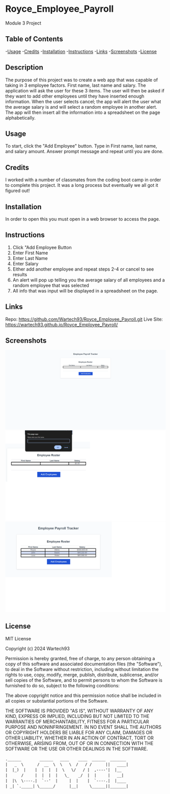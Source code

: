 # Royce_Employee_Payroll
Module 3 Project



## Table of Contents 
-[Usage](#usage)
-[Credits](#credits)
-[Installation](#installation)
-[Instructions](#instructions)
-[Links](#links)
-[Screenshots](#screenshots)
-[License](#license)




## Description
The purpose of this project was to create a web app that was capable of taking in 3 employee factors. First name, last name and salary. The application will ask the user for these 3 items. The user will then be asked if they want to add other employees until they have inserted enough information. When the user selects cancel; the app will alert the user what the average salary is and will select a random employee in another alert. The app will then insert all the information into a spreadsheet on the page alphabetically.

## Usage

To start, click the "Add Employee" button. Type in First name, last name, and salary amount. Answer prompt message and repeat until you are done.

## Credits

I worked with a number of classmates from the coding boot camp in order to complete this project. It was a long process but eventually we all got it figured out!
## Installation
In order to open this you must open in a web browser to access the page.

## Instructions
1. Click "Add Employee Button
2. Enter First Name
3. Enter Last Name
4. Enter Salary
5. Either add another employee and repeat steps 2-4 or cancel to see results
6. An alert will pop up telling you the average salary of all employees and a random employee that was selected
7. All info that was input will be displayed in a spreadsheet on the page.
## Links
Repo: https://github.com/Wartech93/Royce_Employee_Payroll.git
Live Site: https://wartech93.github.io/Royce_Employee_Payroll/

## Screenshots

![screenshot1](assets/Employee_Screenshot.png)
![screenshot2](assets/Employee_Screenshot2.png)
![screenshot3](assets/Employee_Screenshot3.png)

## License 

MIT License

Copyright (c) 2024 Wartech93

Permission is hereby granted, free of charge, to any person obtaining a copy
of this software and associated documentation files (the "Software"), to deal
in the Software without restriction, including without limitation the rights
to use, copy, modify, merge, publish, distribute, sublicense, and/or sell
copies of the Software, and to permit persons to whom the Software is
furnished to do so, subject to the following conditions:

The above copyright notice and this permission notice shall be included in all
copies or substantial portions of the Software.

THE SOFTWARE IS PROVIDED "AS IS", WITHOUT WARRANTY OF ANY KIND, EXPRESS OR
IMPLIED, INCLUDING BUT NOT LIMITED TO THE WARRANTIES OF MERCHANTABILITY,
FITNESS FOR A PARTICULAR PURPOSE AND NONINFRINGEMENT. IN NO EVENT SHALL THE
AUTHORS OR COPYRIGHT HOLDERS BE LIABLE FOR ANY CLAIM, DAMAGES OR OTHER
LIABILITY, WHETHER IN AN ACTION OF CONTRACT, TORT OR OTHERWISE, ARISING FROM,
OUT OF OR IN CONNECTION WITH THE SOFTWARE OR THE USE OR OTHER DEALINGS IN THE
SOFTWARE.

``` .______        ______   ____    ____  ______  _______  ```     
``` |   _  \      /  __  \  \   \  /   / /      ||   ____| ```      
``` |  |_)  |    |  |  |  |  \   \/   / |  ,----'|  |__    ```    
``` |      /     |  |  |  |   \_    _/  |  |     |   __|   ```      
``` |  |\  \----.|  `--'  |     |  |    |  `----.|  |____  ```  
``` | _| `._____| \______/      |__|     \______||_______| ```
                                                                                                                     
